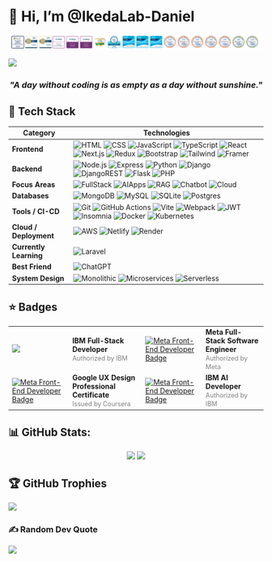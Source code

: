 # 👋 Hi, I’m @IkedaLab-Daniel

<a href="https://www.credly.com/users/mark-daniel-callejas/" target="_blank">
  <img src="https://raw.githubusercontent.com/IkedaLab-Daniel/study-notes-vault/main/random-assets/badges.png" width="500"/>
</a>

![](https://komarev.com/ghpvc/?username=Ikedalab-Daniel&color=blue)

<h3 align="center"><i>"A day without coding is as empty as a day without sunshine."</i></h3>

## 🚀 Tech Stack

| **Category**              | **Technologies**                                                                                                                                                                                                                                                                                                                                                                                                                                                                 |
|----------------------------|----------------------------------------------------------------------------------------------------------------------------------------------------------------------------------------------------------------------------------------------------------------------------------------------------------------------------------------------------------------------------------------------------------------------------------------------------------------------------------|
| **Frontend**              | ![HTML](https://img.shields.io/badge/-HTML5-E34F26?style=flat&logo=html5&logoColor=white) ![CSS](https://img.shields.io/badge/CSS-639?logo=css&logoColor=fff) ![JavaScript](https://img.shields.io/badge/-JavaScript-F7DF1E?style=flat&logo=javascript&logoColor=black) ![TypeScript](https://img.shields.io/badge/-TypeScript-3178C6?style=flat&logo=typescript&logoColor=white) ![React](https://img.shields.io/badge/-React-61DAFB?style=flat&logo=react&logoColor=black) ![Next.js](https://img.shields.io/badge/-Next.js-000000?style=flat&logo=nextdotjs&logoColor=white) ![Redux](https://img.shields.io/badge/-Redux-764ABC?style=flat&logo=redux&logoColor=white) ![Bootstrap](https://img.shields.io/badge/-Bootstrap-7952B3?style=flat&logo=bootstrap&logoColor=white) ![Tailwind](https://img.shields.io/badge/-Tailwind_CSS-06B6D4?style=flat&logo=tailwindcss&logoColor=white) ![Framer](https://img.shields.io/badge/-Framer-0055FF?style=flat&logo=framer&logoColor=white) |
| **Backend**               | ![Node.js](https://img.shields.io/badge/-Node.js-339933?style=flat&logo=node.js&logoColor=white) ![Express](https://img.shields.io/badge/-Express-000000?style=flat&logo=express&logoColor=white) ![Python](https://img.shields.io/badge/Python-3776AB?logo=python&logoColor=fff) ![Django](https://img.shields.io/badge/-Django-092E20?style=flat&logo=django&logoColor=white) ![DjangoREST](https://img.shields.io/badge/-DjangoREST-ff1709?style=flat&logo=django&logoColor=white) ![Flask](https://img.shields.io/badge/-Flask-000000?style=flat&logo=flask&logoColor=white) ![PHP](https://img.shields.io/badge/-PHP-777BB4?style=flat&logo=php&logoColor=white) |
| **Focus Areas** | ![FullStack](https://img.shields.io/badge/-Full%20Stack%20Development-4CAF50?style=flat&logo=stackshare&logoColor=white) ![AIApps](https://img.shields.io/badge/-AI--Powered%20Applications-9C27B0?style=flat&logo=openai&logoColor=white) ![RAG](https://img.shields.io/badge/-RAG%20Context--Aware-FF9800?style=flat&logo=vectorworks&logoColor=white) ![Chatbot](https://img.shields.io/badge/-Chatbots-2196F3?style=flat&logo=chatbot&logoColor=white) ![Cloud](https://img.shields.io/badge/-Cloud%20Deployment-00BCD4?style=flat&logo=icloud&logoColor=white) |
| **Databases**             | ![MongoDB](https://img.shields.io/badge/-MongoDB-47A248?style=flat&logo=mongodb&logoColor=white) ![MySQL](https://img.shields.io/badge/-MySQL-4479A1?style=flat&logo=mysql&logoColor=white) ![SQLite](https://img.shields.io/badge/-SQLite-003B57?style=flat&logo=sqlite&logoColor=white) ![Postgres](https://img.shields.io/badge/-PostgreSQL-336791?style=flat&logo=postgresql&logoColor=white) |
| **Tools / CI-CD**         | ![Git](https://img.shields.io/badge/-Git-F05032?style=flat&logo=git&logoColor=white) ![GitHub Actions](https://img.shields.io/badge/-GitHub%20Actions-2088FF?style=flat&logo=github-actions&logoColor=white) ![Vite](https://img.shields.io/badge/-Vite-646CFF?style=flat&logo=vite&logoColor=white) ![Webpack](https://img.shields.io/badge/-Webpack-8DD6F9?style=flat&logo=webpack&logoColor=black) ![JWT](https://img.shields.io/badge/-JWT-000000?style=flat&logo=jsonwebtokens&logoColor=white) ![Insomnia](https://img.shields.io/badge/-Insomnia-4000BF?style=flat&logo=insomnia&logoColor=white) ![Docker](https://img.shields.io/badge/-Docker-2496ED?style=flat&logo=docker&logoColor=white) ![Kubernetes](https://img.shields.io/badge/-Kubernetes-326CE5?style=flat&logo=kubernetes&logoColor=white) |
| **Cloud / Deployment**    | ![AWS](https://custom-icon-badges.demolab.com/badge/AWS-%23FF9900.svg?logo=aws&logoColor=white) ![Netlify](https://img.shields.io/badge/-Netlify-00C7B7?style=flat&logo=netlify&logoColor=white) ![Render](https://img.shields.io/badge/-Render-46E3B7?style=flat&logo=render&logoColor=black) |
| **Currently Learning**    | ![Laravel](https://img.shields.io/badge/-Laravel-FF2D20?style=flat&logo=laravel&logoColor=white) |
| **Best Friend**           | ![ChatGPT](https://img.shields.io/badge/-ChatGPT-412991?style=flat&logo=openai&logoColor=white) |
| **System Design**         | ![Monolithic](https://img.shields.io/badge/-Monolithic-757575?style=flat&logo=arch-linux&logoColor=white) ![Microservices](https://img.shields.io/badge/-Microservices-2E7D32?style=flat&logo=google-cloud&logoColor=white) ![Serverless](https://img.shields.io/badge/-Serverless-FF9900?style=flat&logo=serverless&logoColor=white) |

## ⭐ Badges

<table>
  <tr>
    <td>
      <a href="https://www.credly.com/badges/6fa190cc-8bb3-46a2-b806-bba49a874f51" target="_blank">
        <img src="https://images.credly.com/size/680x680/images/17add978-0cea-40e8-8832-9492fc7c260b/Coursera_20Full_20Stack_20Software_20Developer_20Prof_20Cert_20V5.png" width="100"/>
      </a>
    </td>
    <td>
      <strong>IBM Full-Stack Developer</strong><br>
      <span style="font-size: 0.9em; color: gray;">Authorized by IBM</span>
    </td>
    <td>
      <a href="https://www.credly.com/badges/e60ad41c-a4e5-42ee-ac30-ef7a1c417115/public_url" target="_blank">
        <img src="https://images.credly.com/images/997d4586-e7b2-4174-9c76-5c7304953e2c/image.png" width="100" alt="Meta Front-End Developer Badge" />
      </a>
    </td>
    <td>
      <strong>Meta Full-Stack Software Engineer</strong><br>
      <span style="font-size: 0.9em; color: gray;">Authorized by Meta</span>
    </td>
  </tr>
  <tr>
    <td>
      <a href="https://www.credly.com/badges/c4f4a74b-27c1-45eb-8e65-5d047893e75c/public_url" target="_blank">
        <img src="https://images.credly.com/size/340x340/images/f4b9febb-69f6-46d8-8797-1e504ebfe0f8/GCC_badge_UX_1000x1000.png" width="100" alt="Meta Front-End Developer Badge" />
      </a>
    </td>
    <td>
      <strong>Google UX Design Professional Certificate</strong><br>
      <span style="font-size: 0.9em; color: gray;">Issued by Coursera</span>
    </td>
    <td>
      <a href="https://www.credly.com/badges/c4f4a74b-27c1-45eb-8e65-5d047893e75c/public_url" target="_blank">
        <img src="https://images.credly.com/images/70675aed-31be-4c30-add7-b99905a34005/image.png" width="100" alt="Meta Front-End Developer Badge" />
      </a>
    </td>
    <td>
      <strong>IBM AI Developer</strong><br>
      <span style="font-size: 0.9em; color: gray;">Authorized by IBM</span>
    </td>
    <!--
    <td>
      <strong>Node and Express Essentials</strong><br>
      <span style="font-size: 0.9em; color: gray;">Authorized by  IBM</span>
    </td>
    <td>
      <a href="https://www.credly.com/badges/c4f4a74b-27c1-45eb-8e65-5d047893e75c/public_url" target="_blank">
        <img src="https://images.credly.com/images/e090c1e1-dbd4-40f8-bbb3-93cc07884d7f/image.png" width="100" alt="Meta Front-End Developer Badge" />
      </a>
    </td>
    <td>
      <strong>JavaScript Essentials 2</strong><br>
      <span style="font-size: 0.9em; color: gray;">Issued by  Cisco</span>
    </td>
    -->
  </tr>
</table>

## 📊 GitHub Stats:
<div align="center">
  <img src="https://nirzak-streak-stats.vercel.app/?user=Ikedalab-Daniel&theme=dark&hide_border=false" height="150" />
  <img src="https://github-readme-stats.vercel.app/api/top-langs/?username=Ikedalab-Daniel&theme=dark&hide_border=false&include_all_commits=false&count_private=false&layout=compact" height="150" />
</div>


## 🏆 GitHub Trophies
![](https://github-profile-trophy.vercel.app/?username=Ikedalab-Daniel&theme=radical&no-frame=false&no-bg=true&margin-w=4)

### ✍️ Random Dev Quote
![](https://quotes-github-readme.vercel.app/api?type=horizontal&theme=radical)
